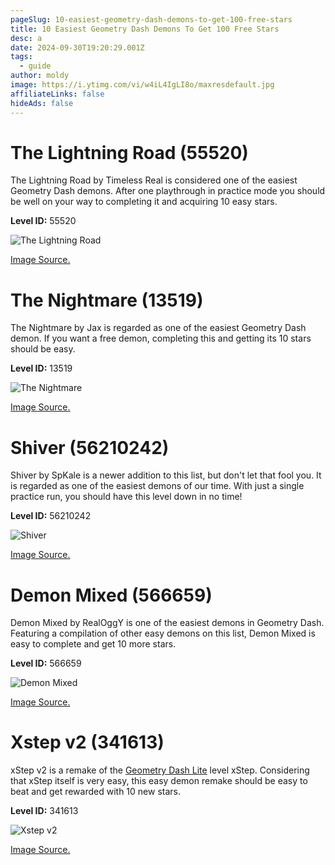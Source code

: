 ```yaml
---
pageSlug: 10-easiest-geometry-dash-demons-to-get-100-free-stars
title: 10 Easiest Geometry Dash Demons To Get 100 Free Stars
desc: a
date: 2024-09-30T19:20:29.001Z
tags:
  - guide
author: moldy
image: https://i.ytimg.com/vi/w4iL4IgLI8o/maxresdefault.jpg
affiliateLinks: false
hideAds: false
---
```

# The Lightning Road (55520)

The Lightning Road by Timeless Real is considered one of the easiest Geometry Dash demons. After one playthrough in practice mode you should be well on your way to completing it and acquiring 10 easy stars.

**Level ID:** 55520

![The Lightning Road](https://i.ytimg.com/vi/smwunc7UiHk/maxresdefault.jpg)

[Image Source.](https://youtu.be/smwunc7UiHk?si=nhVZDmy_UmqNQ0tF)

# The Nightmare (13519)

The Nightmare by Jax is regarded as one of the easiest Geometry Dash demon. If you want a free demon, completing this and getting its 10 stars should be easy.

**Level ID:** 13519

![The Nightmare](https://pm1.aminoapps.com/7170/9fb602da968f8c6f6a23494e4ae06850f0291ce6r1-1920-1080v2_hq.jpg)

[Image Source.](https://aminoapps.com/c/geometry-dash/page/blog/the-nightmare-review-parody/ZD27_EXCBuQLD52K4qplKbm1XkW56ZPQXv)

# Shiver (56210242)

Shiver by SpKale is a newer addition to this list, but don't let that fool you. It is regarded as one of the easiest demons of our time. With just a single practice run, you should have this level down in no time!

**Level ID:** 56210242

![Shiver](https://external-preview.redd.it/shiver-by-spkale-100-and-idk-why-this-was-rated-as-a-demon-v0-aG12NHBqejk2bDdiMVW_F3Vrv9TBR6SVCq46z41Ct1qb3DoXG97y49YMPw9W.png?format=pjpg&auto=webp&s=41bd269362bc73c635a6827f0541d9ee42137838)

[Image Source.](https://www.reddit.com/r/geometrydash/comments/14g694u/shiver_by_spkale_100_and_idk_why_this_was_rated/)

# Demon Mixed (566659)

Demon Mixed by RealOggY is one of the easiest demons in Geometry Dash. Featuring a compilation of other easy demons on this list, Demon Mixed is easy to complete and get 10 more stars.

**Level ID:** 566659

![Demon Mixed](https://i.ytimg.com/vi/EcdsFejldXQ/maxresdefault.jpg)

[Image Source.](https://youtu.be/EcdsFejldXQ?si=Lwn28i1hACLAVOsP)

# Xstep v2 (341613)

xStep v2 is a remake of the [Geometry Dash Lite](/posts/how-to-play-geometry-dash-lite-meltdown-world-subzero-for-free/) level xStep. Considering that xStep itself is very easy, this easy demon remake should be easy to beat and get rewarded with 10 new stars.

**Level ID:** 341613

![Xstep v2](https://i.ytimg.com/vi/p7TtJ46He1g/sddefault.jpg)

[Image Source.](https://youtu.be/p7TtJ46He1g?si=OLd6l3fG9SR1Leyk)